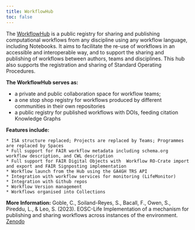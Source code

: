```yaml
---
title: WorkflowHub
toc: false
---
```



The [WorkflowHub](https://workflowhub.eu) is a public registry for sharing and publishing computational workflows from any discipline using any workflow language, including Notebooks. It aims to facilitate the re-use of workflows in an accessible and interoperable way, and to support the sharing and publishing of workflows between authors, teams and disciplines. This hub also supports the registration and sharing of Standard Operating Procedures. 

**The WorkflowHub serves as:**
  * a private and public collaboration space for workflow teams;
  * a one stop shop registry for workflows produced by different communities in their own repositories
  * a public registry for published workflows with DOIs, feeding citation Knowledge Graphs
    
**Features include:**

    * ISA structure replaced; Projects are replaced by Teams; Programmes are replaced by Spaces 
    * Full support for FAIR workflow metadata including schema.org workflow description, and CWL description
    * Full support for FAIR Digital Objects with  Workflow RO-Crate import and export and FAIR Signposting implementation
    * Workflow launch from the Hub using the GA4GH TRS API
    * Integration with workflow services for monitoring (LifeMonitor) 
    * Integration with Github repos 
    * Workflow Version management
    * Workflows organised into Collections

**More Information:**
Goble, C., Soiland-Reyes, S., Bacall, F., Owen, S., Pireddu, L., & Leo, S. (2023). EOSC-Life Implementation of a mechanism for publishing and sharing workflows across instances of the environment. [Zenodo](https://doi.org/10.5281/zenodo.7886545)
